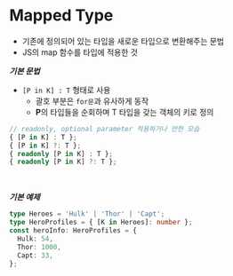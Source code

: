# **Mapped Type**

- 기존에 정의되어 있는 타입을 새로운 타입으로 변환해주는 문법
- JS의 map 함수를 타입에 적용한 것

**_기본 문법_**

- `[P in K] : T` 형태로 사용
  - 괄호 부분은 `for문`과 유사하게 동작
  - **P**의 타입들을 순회하며 T 타입을 갖는 객체의 키로 정의

```ts
// readonly, optional parameter 적용하거나 안한 모습
{ [P in K] : T };
{ [P in K] ?: T };
{ readonly [P in K] : T };
{ readonly [P in K] ?: T };
```

<br>

**_기본 예제_**

```ts
type Heroes = 'Hulk' | 'Thor' | 'Capt';
type HeroProfiles = { [K in Heroes]: number };
const heroInfo: HeroProfiles = {
  Hulk: 54,
  Thor: 1000,
  Capt: 33,
};
```
